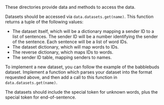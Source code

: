 These directories provide data and methods to access the data. 

Datasets should be accessed via `data.datasets.get(name)`. This function returns a tuple of the following values:
- The dataset itself, which will be a dictionary mapping a sender ID to a list of sentences. The sender ID will be a number identifying the sender of the sentence. Each sentence will be a list of word IDs.
- The dataset dictionary, which will map words to IDs.
- The reverse dictionary, which maps IDs to words.
- The sender ID table, mapping senders to names.

To implement a new dataset, you can follow the example of the babblebuds dataset. Implement a function which parses your dataset into the format requested above, and then add a call to this function in `data.datasets.get(name)`.

The datasets should include the special token <UNK> for unknown words, plus the special token <END> for end-of-sentence.
